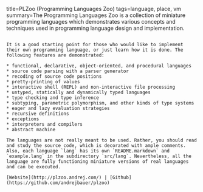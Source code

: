 title=PLZoo (Programming Languages Zoo)
tags=language, place, vm
summary=The Programming Languages Zoo is a collection of miniature programming languages which demonstrates various concepts and techniques used in programming language design and implementation.
~~~~~~

It is a good starting point for those who would like to implement their own programming language, or just learn how it is done. The following features are demonstrated:

* functional, declarative, object-oriented, and procedural languages
* source code parsing with a parser generator
* recoding of source code positions
* pretty-printing of values
* interactive shell (REPL) and non-interactive file processing
* untyped, statically and dynamically typed languages
* type checking and type inference
* subtyping, parametric polymorphism, and other kinds of type systems
* eager and lazy evaluation strategies
* recursive definitions
* exceptions
* interpreters and compilers
* abstract machine

The languages are not really meant to be used. Rather, you should read and study the source code, which is decorated with ample comments. Also, each language `lang` has its own `README.markdown` and `example.lang` in the subdirectory `src/lang`. Nevertheless, all the language are fully functioning miniature versions of real languages and can be executed.

[Website](http://plzoo.andrej.com/) | [Github](https://github.com/andrejbauer/plzoo)
